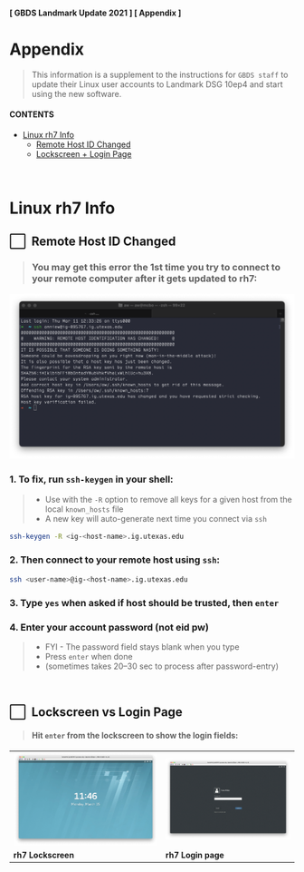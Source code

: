 #### [ GBDS Landmark Update 2021 ] [ Appendix ]


# Appendix

> This information is a supplement to the instructions for `GBDS staff` to update their Linux user accounts to Landmark DSG 10ep4 and start using the new software.

#### CONTENTS

* [Linux rh7 Info](#linux-rh7-info)
  * [Remote Host ID Changed](#remote-host-id-changed)
  * [Lockscreen + Login Page](#lockscreen-vs-login-page)

<br>

# Linux rh7 Info


## &#x2B1C;&#x00A0; Remote Host ID Changed


> ### You may get this error the 1st time you try to connect to your remote computer after it gets updated to rh7:

<img src="./img/chx/ssh-keys-error.png" />

### 1. To fix, run `ssh-keygen` in your shell:

> * Use with the `-R` option to remove all keys for a given host from the local `known_hosts` file
> * A new key will auto-generate next time you connect via `ssh`

```bash
ssh-keygen -R <ig-<host-name>.ig.utexas.edu
```

### 2. Then connect to your remote host using `ssh`:

```bash
ssh <user-name>@ig-<host-name>.ig.utexas.edu
```

### 3. Type `yes` when asked if host should be trusted, then `enter`

### 4. Enter your account password (not eid pw)

> * FYI - The password field stays blank when you type
> * Press `enter` when done
> * (sometimes takes 20–30 sec to process after password-entry)

<br>


## &#x2B1C;&#x00A0; Lockscreen vs Login Page

> #### Hit `enter` from the lockscreen to show the login fields:

<table style="width:100%">
<tr>
  <td><img src="./img/chx/rh7-lockscreen-1.png"/></td>
  <td><img src="./img/chx/rh7-lockscreen-2.png"/></td>
</tr>
<tr>
  <td><b>rh7 Lockscreen</b></td>
  <td><b>rh7 Login page</b></td>
</tr>
</table>

<br>


